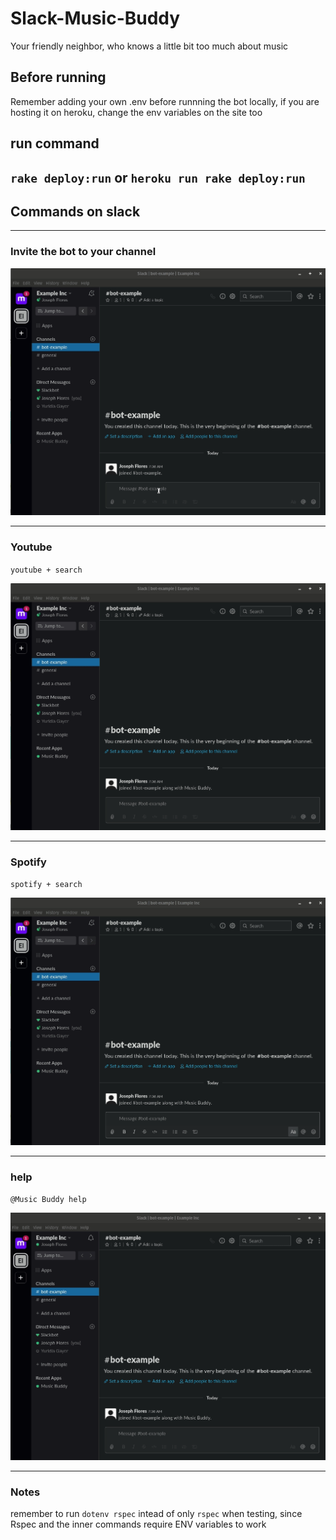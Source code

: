 # Slack-Music-Buddy
Your friendly neighbor, who knows a little bit too much about music

## Before running
Remember adding your own .env before runnning the bot locally, if you are hosting it on heroku, change the env variables on the site too

## run command
  `rake deploy:run` or
  `heroku run rake deploy:run`
---
## Commands on slack
---
### Invite the bot to your channel

![invite image](./images/invite.gif)

---
### Youtube
  `youtube + search`

![youtube command](./images/youtube.gif)

---
### Spotify
  `spotify + search`

![youtube command](./images/spotify.gif)

---
### help
  `@Music Buddy help`

![youtube command](./images/help.gif)

---
### Notes
remember to run `dotenv rspec` intead of only `rspec` when testing, since Rspec and the inner commands require ENV variables to work